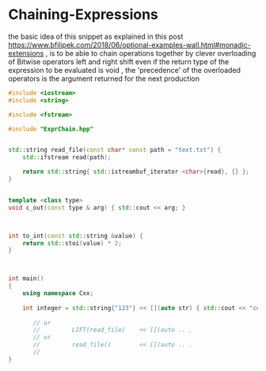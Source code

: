# Chaining-Expressions

the basic idea of this snippet as explained in this post https://www.bfilipek.com/2018/06/optional-examples-wall.html#monadic-extensions ,
is to be able to chain operations together by clever overloading of Bitwise operators left and right shift even if the return type of the expression to be evaluated is void ,
the 'precedence' of the overloaded operators is the argument returned for the next production

```cpp
#include <iostream>
#include <string>

#include <fstream>

#include "ExprChain.hpp"


std::string read_file(const char* const path = "text.txt") {
    std::ifstream read(path);

    return std::string{ std::istreambuf_iterator <char>{read}, {} };
}


template <class type>
void c_out(const type & arg) { std::cout << arg; }



int to_int(const std::string &value) {
    return std::stoi(value) * 2;
}



int main()
{
    using namespace Cxx;
    
    int integer = std::string{"123"} << [](auto str) { std::cout << "converting: " << str << " to int ... "; } >> LIFT(to_int) << LIFT(c_out);
	
       // or
       //         LIFT(read_file)    << [](auto .. .
       // or
       //         read_file()        << [](auto .. .
       //
}
```
